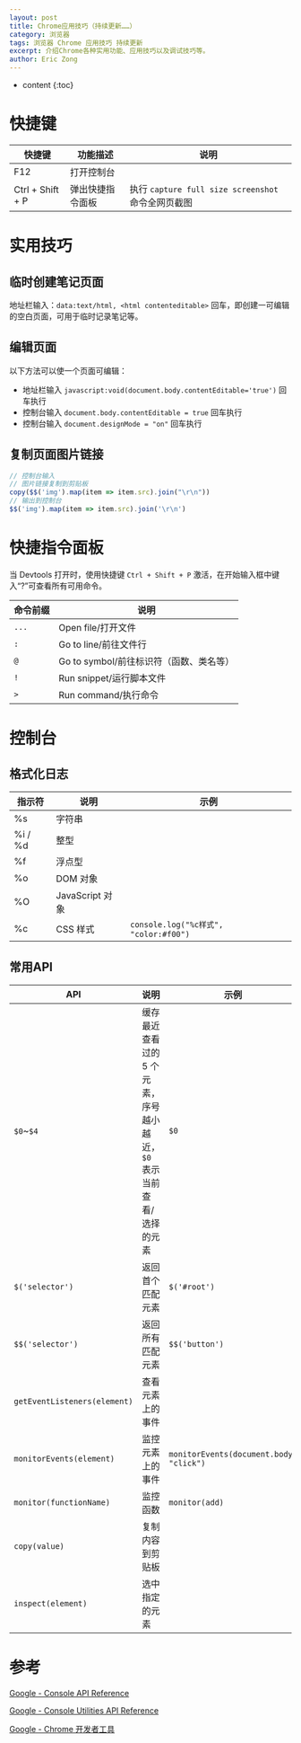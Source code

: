 ```yaml
---
layout: post
title: Chrome应用技巧（持续更新……）
category: 浏览器
tags: 浏览器 Chrome 应用技巧 持续更新
excerpt: 介绍Chrome各种实用功能、应用技巧以及调试技巧等。
author: Eric Zong
---
```


* content
{:toc}
# 快捷键

| 快捷键           | 功能描述         | 说明                                               |
| ---------------- | ---------------- | -------------------------------------------------- |
| F12              | 打开控制台       |                                                    |
| Ctrl + Shift + P | 弹出快捷指令面板 | 执行 `capture full size screenshot` 命令全网页截图 |

# 实用技巧

## 临时创建笔记页面

地址栏输入：`data:text/html, <html contenteditable>` 回车，即创建一可编辑的空白页面，可用于临时记录笔记等。

## 编辑页面

以下方法可以使一个页面可编辑：

* 地址栏输入 `javascript:void(document.body.contentEditable='true')` 回车执行
* 控制台输入 `document.body.contentEditable = true` 回车执行
* 控制台输入 `document.designMode = "on"` 回车执行

## 复制页面图片链接

```js
// 控制台输入
// 图片链接复制到剪贴板
copy($$('img').map(item => item.src).join("\r\n"))
// 输出到控制台
$$('img').map(item => item.src).join('\r\n')
```

# 快捷指令面板

当 Devtools 打开时，使用快捷键 `Ctrl + Shift + P` 激活，在开始输入框中键入“?”可查看所有可用命令。

| 命令前缀 | 说明                                    |
| -------- | --------------------------------------- |
| `...`    | Open file/打开文件                      |
| `:`      | Go to line/前往文件行                   |
| `@`      | Go to symbol/前往标识符（函数、类名等） |
| `!`      | Run snippet/运行脚本文件                |
| `>`      | Run command/执行命令                    |



# 控制台

## 格式化日志

| 指示符  | 说明            | 示例                                  |
| ------- | --------------- | ------------------------------------- |
| %s      | 字符串          |                                       |
| %i / %d | 整型            |                                       |
| %f      | 浮点型          |                                       |
| %o      | DOM 对象        |                                       |
| %O      | JavaScript 对象 |                                       |
| %c      | CSS 样式        | `console.log("%c样式", "color:#f00")` |

## 常用API

| API                          | 说明                                                         | 示例                                    |
| ---------------------------- | ------------------------------------------------------------ | --------------------------------------- |
| `$0`~`$4`                    | 缓存最近查看过的 5 个元素，序号越小越近，`$0` 表示当前查看/选择的元素 | `$0`                                    |
| `$('selector')`              | 返回首个匹配元素                                             | `$('#root')`                            |
| `$$('selector')`             | 返回所有匹配元素                                             | `$$('button')`                          |
| `getEventListeners(element)` | 查看元素上的事件                                             |                                         |
| `monitorEvents(element)`     | 监控元素上的事件                                             | `monitorEvents(document.body, "click")` |
| `monitor(functionName)`      | 监控函数                                                     | `monitor(add)`                          |
| `copy(value)`                | 复制内容到剪贴板                                             |                                         |
| `inspect(element)`           | 选中指定的元素                                               |                                         |

# 参考

[Google - Console API Reference](https://developers.google.com/web/tools/chrome-devtools/console/api)

[Google - Console Utilities API Reference](https://developers.google.com/web/tools/chrome-devtools/console/utilities)

[Google - Chrome 开发者工具](https://developers.google.com/web/tools/chrome-devtools/)